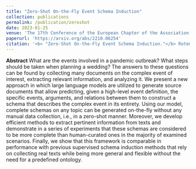 ```yaml
---
title: "Zero-Shot On-the-Fly Event Schema Induction"
collection: publications
permalink: /publication/zeroshot
date: 2023-01-25
venue: 'The 17th Conference of the European Chapter of the Association for Computational Linguistics (EACL)'
paperurl: 'https://arxiv.org/abs/2210.06254'
citation: '<b> "Zero-Shot On-the-Fly Event Schema Induction."</b> Rotem Dror, Haoyu Wang, Dan Roth. <i> In Proceedings of the Findings of the 17th Conference of the European Chapter of the Association for Computational Linguistics.</i>'
---
```


<b> Abstract </b>
What are the events involved in a pandemic outbreak? What steps should be taken when planning a wedding? The answers to these questions can be found by collecting many documents on the complex event of interest, extracting relevant information, and analyzing it. We present a new approach in which large language models are utilized to generate source documents that allow predicting, given a high-level event definition, the specific events, arguments, and relations between them to construct a schema that describes the complex event in its entirety. Using our model, complete schemas on any topic can be generated on-the-fly without any manual data collection, i.e., in a zero-shot manner. Moreover, we develop efficient methods to extract pertinent information from texts and demonstrate in a series of experiments that these schemas are considered to be more complete than human-curated ones in the majority of examined scenarios. Finally, we show that this framework is comparable in performance with previous supervised schema induction methods that rely on collecting real texts while being more general and flexible without the need for a predefined ontology.
